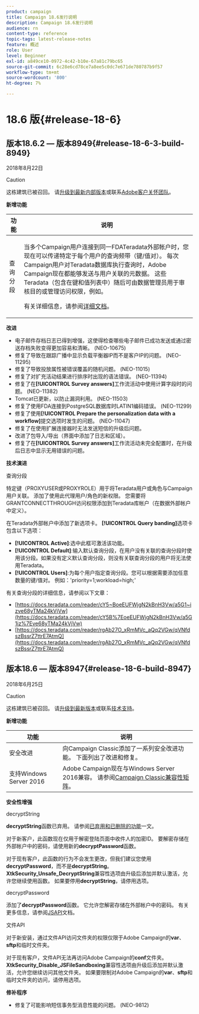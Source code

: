 ```yaml
---
product: campaign
title: Campaign 18.6发行说明
description: Campaign 18.6发行说明
audience: rn
content-type: reference
topic-tags: latest-release-notes
feature: 概述
role: User
level: Beginner
exl-id: a849ce10-0972-4c42-b10e-67a81c79bc65
source-git-commit: 6c28e6cd78ce7a8ee5c0dc7e671de780787b9f57
workflow-type: tm+mt
source-wordcount: '800'
ht-degree: 7%

---
```


# 18.6 版{#release-18-6}

## 版本18.6.2 — 版本8949{#release-18-6-3-build-8949}

2018年8月22日

>[!CAUTION]
>
>这栋建筑已被召回。 请[升级到最新内部版本](../../production/using/build-upgrade.md)或联系[Adobe客户关怀团队](https://helpx.adobe.com/cn/enterprise/admin-guide.html/enterprise/using/support-for-experience-cloud.ug.html)。

**新增功能**

<table> 
 <thead> 
  <tr> 
   <th> 功能<br /> </th> 
   <th> 说明<br /> </th> 
  </tr> 
 </thead> 
 <tbody> 
  <tr> 
   <td> 查询分段<br /> </td> 
   <td> <p>当多个Campaign用户连接到同一FDATeradata外部帐户时，您现在可以传递特定于每个用户的查询频带（键/值对）。 每次Campaign用户对Teradata数据库执行查询时，Adobe Campaign现在都能够发送与用户关联的元数据。 这些Teradata（包含在键和值列表中）随后可由数据管理员用于审核目的或管理访问权限，例如。</p><p>有关详细信息，请参阅<a href="../../installation/using/external-accounts.md">详细文档</a>。</p> </td>
  </tr> 
 </tbody> 
</table>

**改进**

* 电子邮件存档日志已得到增强，这使得检查哪些电子邮件已成功发送或通过密送存档失败变得更加容易和清晰。 (NEO-10675)
* 修复了导致在跟踪广播中显示负载平衡器IP而不是客户IP的问题。 (NEO-11295)
* 修复了导致投放属性被错误覆盖的随机问题。 (NEO-11015)
* 修复了对扩充活动结果进行排序时出现的语法错误。 (NEO-11394)
* 修复了在&#x200B;**[!UICONTROL Survey answers]**&#x200B;工作流活动中使用计算字段时的问题。 (NEO-11382)
* Tomcat已更新，以防止漏洞利用。 (NEO-11503)
* 修复了使用FDA连接到PostgreSQL数据库时LATIN1编码错误。 (NEO-11299)
* 修复了使用&#x200B;**[!UICONTROL Prepare the personalization data with a workflow]**&#x200B;提交选项时发生的问题。 (NEO-11047)
* 修复了在使用扩展连接器时无法发送短信的升级后问题。
* 改进了包导入/导出（界面中添加了日志和区域）。
* 修复了在&#x200B;**[!UICONTROL Survey answers]**&#x200B;工作流活动未完全配置时，在升级后日志中显示无用错误的问题。

**技术演进**

查询分段

特定键（PROXYUSER或PROXYROLE）用于将Teradata用户或角色与Campaign用户关联。 添加了使用此代理用户/角色的新权限。 您需要将GRANTCONNECTTHROUGH访问权限添加到Teradata库帐户（在数据外部帐户中定义）。

在Teradata外部帐户中添加了新选项卡。 **[!UICONTROL Query banding]**&#x200B;选项卡包含以下选项：

* **[!UICONTROL Active]**:选中此框可激活该功能。
* **[!UICONTROL Default]**:输入默认查询分段，在用户没有关联的查询分段时使用该分段。如果没有定义默认查询分段，则没有关联查询分段的用户将无法使用Teradata。
* **[!UICONTROL Users]**:为每个用户指定查询分段。您可以根据需要添加任意数量的键/值对。 例如：&#39;priority=1;workload=high;&#39;

有关查询分段的详细信息，请参阅以下文章：

* [https://docs.teradata.com/reader/cY5~BoeEUFWjgN2kBnH3Vw/a5G1~izve68yTMa24kVjVw](https://docs.teradata.com/reader/cY5B%7EoeEUFWjgN2kBnH3Vw/a5G1iz%7Eve68yTMa24kVjVw)
* [https://docs.teradata.com/reader/rgAb27O_xRmMVc_aQq2VGw/qVNfdszBssrZ7ttrE7AtmQ](https://docs.teradata.com/reader/rgAb27O_xRmMVc_aQq2VGw/qVNfdszBssrZ7ttrE7AtmQ)

## 版本18.6 — 版本8947{#release-18-6-build-8947}

2018年6月25日

>[!CAUTION]
>
>这栋建筑已被召回。 请[升级到最新版本](../../production/using/build-upgrade.md)或联系[技术支持](https://helpx.adobe.com/enterprise/admin-guide.html/enterprise/using/support-for-experience-cloud.ug.html)。

**新增功能**

<table> 
 <thead> 
  <tr> 
   <th> 功能<br /> </th> 
   <th> 说明<br /> </th> 
  </tr> 
 </thead> 
 <tbody> 
  <tr> 
   <td> 安全改进<br /> </td> 
   <td> 向Campaign Classic添加了一系列安全改进功能。 下面列出了改进和修复。<br /> </td> 
  </tr> 
  <tr> 
   <td> 支持Windows Server 2016<br /> </td> 
   <td> Adobe Campaign现在与Windows Server 2016兼容。 请参阅<a href="https://helpx.adobe.com/campaign/kb/compatibility-matrix.html">Campaign Classic兼容性矩阵</a>。<br /> </td> 
  </tr> 
 </tbody> 
</table>

**安全性增强**

decryptString

**decryptString**&#x200B;函数已弃用。 请参阅[已弃用和已删除的功能](https://helpx.adobe.com/cn/campaign/kb/deprecated-and-removed-features.html)一文。

对于新客户，此函数现在仅用于解密登陆页面中收件人的加密ID。 要解密存储在外部帐户中的密码，请使用新的&#x200B;**decryptPassword**&#x200B;函数。

对于现有客户，此函数的行为不会发生更改，但我们建议您使用&#x200B;**decryptPassword**，而不是&#x200B;**decryptString**。 **XtkSecurity_Unsafe_DecryptString**&#x200B;兼容性选项由升级后添加并默认激活，允许您继续使用函数。 如果要停用&#x200B;**decryptString**，请停用选项。

decryptPassword

添加了&#x200B;**decryptPassword**&#x200B;函数。 它允许您解密存储在外部帐户中的密码。 有关更多信息，请参阅[JSAPI](https://helpx.adobe.com/cn/campaign/kb/compatibility-matrix.html)文档。

文件API

对于新安装，通过文件API访问文件夹的权限仅限于Adobe Campaign的&#x200B;**var**、**sftp**&#x200B;和临时文件夹。

对于现有客户，文件API无法再访问Adobe Campaign的&#x200B;**conf**&#x200B;文件夹。 **XtkSecurity_Disable_JSFileSandboxing**&#x200B;兼容性选项由升级后添加并默认激活，允许您继续访问其他文件夹。 如果要限制对Adobe Campaign的&#x200B;**var**、**sftp**&#x200B;和临时文件夹的访问，请停用选项。

**修补程序**

* 修复了可能影响短信事务型消息性能的问题。 (NEO-9812)
